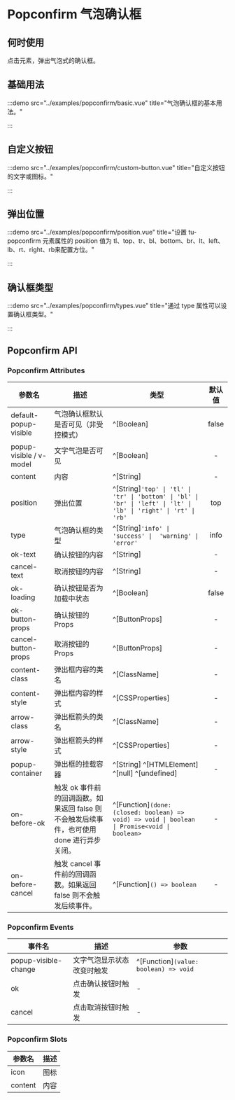 # Popconfirm 气泡确认框

## 何时使用

点击元素，弹出气泡式的确认框。

## 基础用法

:::demo src="../examples/popconfirm/basic.vue" title="气泡确认框的基本用法。"

:::

## 自定义按钮

:::demo src="../examples/popconfirm/custom-button.vue" title="自定义按钮的文字或图标。"

:::

## 弹出位置

:::demo src="../examples/popconfirm/position.vue" title="设置 tu-popconfirm 元素属性的 position 值为 tl、top、tr、bl、bottom、br、lt、left、lb、rt、right、rb来配置方位。"

:::

## 确认框类型

:::demo src="../examples/popconfirm/types.vue" title="通过 type 属性可以设置确认框类型。"

:::

## Popconfirm API

### Popconfirm Attributes

|  参数名 |  描述 |  类型 |  默认值 |
|  ------ |  ---- |  ---- |  :-----: |
| default-popup-visible | 气泡确认框默认是否可见（非受控模式）| ^[Boolean] | false |
| popup-visible / v-model | 文字气泡是否可见 | ^[Boolean] | - |
| content | 内容 | ^[String] | - |
| position | 弹出位置 | ^[String]`'top' \| 'tl' \| 'tr' \| 'bottom' \| 'bl' \| 'br' \| 'left' \| 'lt' \| 'lb' \| 'right' \| 'rt' \| 'rb'` | top |
| type | 气泡确认框的类型| ^[String]`'info' \|  'success' \|  'warning' \|  'error'`| info |
| ok-text | 确认按钮的内容| ^[String] | - |
| cancel-text | 取消按钮的内容| ^[String] | - |
| ok-loading | 确认按钮是否为加载中状态| ^[Boolean] | false |
| ok-button-props | 确认按钮的Props| ^[ButtonProps] | - |
| cancel-button-props | 取消按钮的Props| ^[ButtonProps] | - |
| content-class | 弹出框内容的类名| ^[ClassName] | - |
| content-style | 弹出框内容的样式| ^[CSSProperties] | - |
| arrow-class | 弹出框箭头的类名| ^[ClassName] | - |
| arrow-style | 弹出框箭头的样式| ^[CSSProperties] | - |
| popup-container | 弹出框的挂载容器 | ^[String] ^[HTMLElement] ^[null] ^[undefined] | - |
| on-before-ok |触发 ok 事件前的回调函数。如果返回 false 则不会触发后续事件，也可使用 done 进行异步关闭。| ^[Function]`(done: (closed: boolean) => void) => void \| boolean \| Promise<void \| boolean>` | - |
| on-before-cancel | 触发 cancel 事件前的回调函数。如果返回 false 则不会触发后续事件。| ^[Function]`() => boolean`| - |

### Popconfirm Events

| 事件名 | 描述 | 参数 |
| ------ | ---- | ---- |
| popup-visible-change | 文字气泡显示状态改变时触发 | ^[Function]`(value: boolean) => void` |
| ok | 点击确认按钮时触发 | - |
| cancel| 点击取消按钮时触发 | - |

### Popconfirm Slots

| 参数名 | 描述 |
| ------ | ---- |
| icon | 图标 | - |
| content | 内容 | - |

